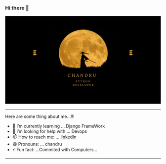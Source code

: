 ### Hi there 👋

![alt text](title.jpg) 

---

Here are some thing about me...!!!


- 🌱 I’m currently learning ... Django FrameWork
- 🤔 I’m looking for help with ... Devops
- 📫 How to reach me: ... [linkedIn](https://www.linkedin.com/in/chandru-gs/)
- 😄 Pronouns: ... chandru
- ⚡ Fun fact: ...Commited with Computers...

---
